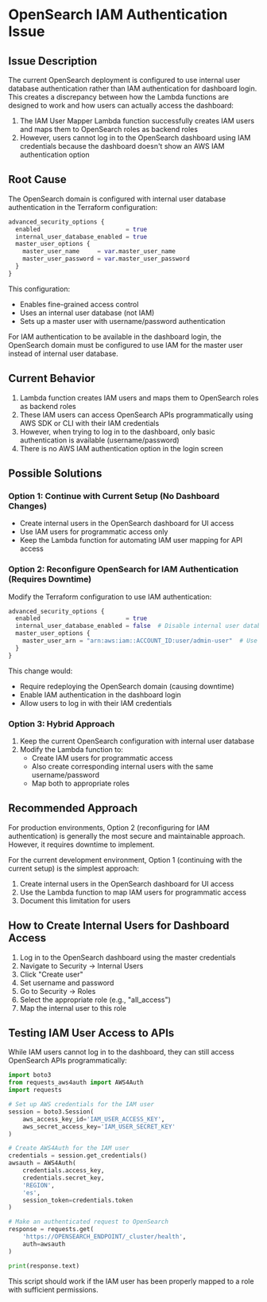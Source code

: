 # OpenSearch IAM Authentication Issue

## Issue Description

The current OpenSearch deployment is configured to use internal user database authentication rather than IAM authentication for dashboard login. This creates a discrepancy between how the Lambda functions are designed to work and how users can actually access the dashboard:

1. The IAM User Mapper Lambda function successfully creates IAM users and maps them to OpenSearch roles as backend roles
2. However, users cannot log in to the OpenSearch dashboard using IAM credentials because the dashboard doesn't show an AWS IAM authentication option

## Root Cause

The OpenSearch domain is configured with internal user database authentication in the Terraform configuration:

```terraform
advanced_security_options {
  enabled                        = true
  internal_user_database_enabled = true
  master_user_options {
    master_user_name     = var.master_user_name
    master_user_password = var.master_user_password
  }
}
```

This configuration:
- Enables fine-grained access control
- Uses an internal user database (not IAM)
- Sets up a master user with username/password authentication

For IAM authentication to be available in the dashboard login, the OpenSearch domain must be configured to use IAM for the master user instead of internal user database.

## Current Behavior

1. Lambda function creates IAM users and maps them to OpenSearch roles as backend roles
2. These IAM users can access OpenSearch APIs programmatically using AWS SDK or CLI with their IAM credentials
3. However, when trying to log in to the dashboard, only basic authentication is available (username/password)
4. There is no AWS IAM authentication option in the login screen

## Possible Solutions

### Option 1: Continue with Current Setup (No Dashboard Changes)

- Create internal users in the OpenSearch dashboard for UI access
- Use IAM users for programmatic access only
- Keep the Lambda function for automating IAM user mapping for API access

### Option 2: Reconfigure OpenSearch for IAM Authentication (Requires Downtime)

Modify the Terraform configuration to use IAM authentication:

```terraform
advanced_security_options {
  enabled                        = true
  internal_user_database_enabled = false  # Disable internal user database
  master_user_options {
    master_user_arn = "arn:aws:iam::ACCOUNT_ID:user/admin-user"  # Use IAM user ARN
  }
}
```

This change would:
- Require redeploying the OpenSearch domain (causing downtime)
- Enable IAM authentication in the dashboard login
- Allow users to log in with their IAM credentials

### Option 3: Hybrid Approach

1. Keep the current OpenSearch configuration with internal user database
2. Modify the Lambda function to:
   - Create IAM users for programmatic access
   - Also create corresponding internal users with the same username/password
   - Map both to appropriate roles

## Recommended Approach

For production environments, Option 2 (reconfiguring for IAM authentication) is generally the most secure and maintainable approach. However, it requires downtime to implement.

For the current development environment, Option 1 (continuing with the current setup) is the simplest approach:

1. Create internal users in the OpenSearch dashboard for UI access
2. Use the Lambda function to map IAM users for programmatic access
3. Document this limitation for users

## How to Create Internal Users for Dashboard Access

1. Log in to the OpenSearch dashboard using the master credentials
2. Navigate to Security → Internal Users
3. Click "Create user"
4. Set username and password
5. Go to Security → Roles
6. Select the appropriate role (e.g., "all_access")
7. Map the internal user to this role

## Testing IAM User Access to APIs

While IAM users cannot log in to the dashboard, they can still access OpenSearch APIs programmatically:

```python
import boto3
from requests_aws4auth import AWS4Auth
import requests

# Set up AWS credentials for the IAM user
session = boto3.Session(
    aws_access_key_id='IAM_USER_ACCESS_KEY',
    aws_secret_access_key='IAM_USER_SECRET_KEY'
)

# Create AWS4Auth for the IAM user
credentials = session.get_credentials()
awsauth = AWS4Auth(
    credentials.access_key,
    credentials.secret_key,
    'REGION',
    'es',
    session_token=credentials.token
)

# Make an authenticated request to OpenSearch
response = requests.get(
    'https://OPENSEARCH_ENDPOINT/_cluster/health',
    auth=awsauth
)

print(response.text)
```

This script should work if the IAM user has been properly mapped to a role with sufficient permissions. 